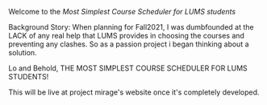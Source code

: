 Welcome to the *Most Simplest Course Scheduler for LUMS students*

Background Story: When planning for Fall2021, I was dumbfounded at the LACK of any real help that LUMS provides in choosing the courses and preventing any clashes. So as a passion project i began thinking about a solution.

Lo and Behold, THE MOST SIMPLEST COURSE SCHEDULER FOR LUMS STUDENTS!

This will be live at project mirage's website once it's completely developed.